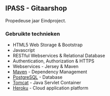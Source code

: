 ## IPASS - Gitaarshop
Propedeuse jaar Eindproject.

### Gebruikte technieken
* HTML5 Web Storage & Bootstrap
* Javascript
* RESTful Webservices & Relational Database
* Authentication, Authorization & HTTPS
* Webservices - Jersey & Maven
* [Maven](https://maven.apache.org/) - Dependency Management
* [PostgreSQL](https://www.postgresql.org/) - Database
* [Tomcat](http://tomcat.apache.org/) - Java Servlet Container
* [Heroku](https://www.heroku.com/) - Cloud application platform
